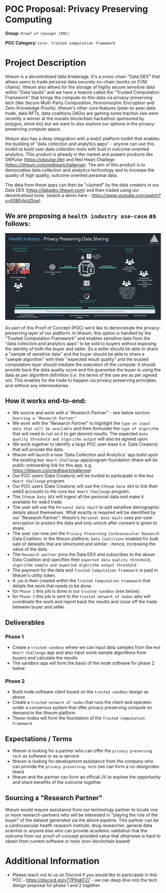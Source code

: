 # POC Proposal: Privacy Preserving Computing

**Group:** `Proof of Concept (POC)`

**POC Category:** `core: trusted computation framework`


# Project Description
Itheum is a decentralised data brokerage. It's a cross-chain "Data DEX" that allows users to trade personal data securely on-chain (works on EVM chains). Itheum also allows for the storage of highly secure sensitive data within "Data Vaults" and we have a feature called the "Trusted Computation Framework" that brings the compute-to-the-data via privacy-preserving tech (like Secure Multi-Party Computation, Homomorphic Encryption and Zero-Knowledge Proofs). Itheum's other core features (peer-to-peer data trade, data NFTs, data coalitions DAOs) are gaining some traction (we were recently a winner at the moralis blockchain hackathon sponsored by polygon, elrod etc) but we want to also explore our options in the privacy-preserving compute space.

Itheum also has a deep integration with a web2 platform toolkit that enables the building of "data collection and analytics apps" - anyone can use this toolkit to build user data collection tools with built in outcome-oriented analytics. This product is already in the market and powers products like OKPulse (https://okpulse.life) and Red Heart Challege (https://itheum.com/redheartchallenge). The aim of this product is to democratise data collection and analytics technology and to increase the quality of high quality, outcome oriented personal data.

The data from these apps can then be "claimed" by the data creators in our Data DEX (https://datadex.itheum.com) and then traded using our decentralised tools. (watch a demo here - https://www.youtube.com/watch?v=63BE4plzDzw)

## We are proposing a `health industry use-case` as follows:

![Itheum Data DEX](https://raw.githubusercontent.com/Itheum/devgrants/rebrand/img/poc-privacy-preserving-tech.png)

As part of this Proof of Concept (POC) we'd like to demonstrate the privacy-preserving layer of our platform. In Itheum; this option is handled by the "Trusted Computation Framework" and enables sensitive data from the "data collection and analytics apps" to be sold to buyers without exposing the identity of both the buyer and seller. So a seller should be able to share a "sample of sensitive data" and the buyer should be able to share a "sample algorithm" with their "expected result quality" and the trusted computation layer should mediate the execution of the compute. It should provide back the data quality score and the guarantee the buyer is using the data as per algorithm definition (i.e. the terms of the use are as per agreed on). This enables for the trade to happen via privacy preserving principles and without any intermediaries.

## How it works end-to-end:
- We source and work with a "Research Partner" - see below section `Sourcing a "Research Partner"`
- We work with the "Research Partner" to highlight the `type on input data that will be available` and then formulate the `type of algorithm` that will need to run on it to get desired results. The expected `data quality threshold and algorithm output` will also be agreed upon.
- We work together to identify a large POC user-base (i.e. Data Creators) that will provide the data.
- Itheum will launch a new 'Data Collection and Analytics' app build upon the existing `Red Heart Challenge` app/program foundation (there will be public onboarding link for this app. e.g. https://itheum.com/redheartchallenge)
- Our POC users (Data Creators) will be invited to participate in the `Red Heart Challenge` program.
- Our POC users (Data Creators) will use the `Itheum Data DEX` to link their web3 accounts to the core `Red Heart Challenge` program.
- The `Itheum Data DEX` will ingest all the personal data and make it available for web3 trade.
- The user will use the `Personal Data Vault` to add sensitive demographic details about themselves. What exactly is required will be identified by our "Research Partner". Itheum's `Personal Data Vault` uses per-user encryption to protect the data and only unlock after consent is given to share.
- The user can now join the `Privacy Preserving Cardiovascular Research` Data Coalition. In the Itheum platform; `Data Coalitions` enabled for bulk sale of datasets that are structured and similar - hence, increasing the value of the data.
- The `Research partner` joins the Data DEX and subscribes to the above Data Coalition and specifies their `expected data quality threshold, algorithm sample and expected algorithm output threshold`
- The payment for the data and `Trusted Computation Framework` is paid in Itheum's utility token.
- A `job` is then created within the `Trusted Computation Framework` that details the work that needs to be done.
- for `Phase 1` this job is done in our `trusted sandbox` (see below).
- for `Phase 2` this job is sent to the `trusted network of nodes` who will coordinate the work and report back the results and close off the trade between buyer and seller.

## Deliverables
### Phase 1
- Create a `trusted sandbox` where we can input data samples from the `Red Heart Challenge` app and also input some sample algorithms from buyers and calculate the results
- The sandbox app will form the basis of the node software for phase 2 below

### Phase 2
- Build node software client based on the `trusted sandbox` design as above
- Create a `trusted network of nodes` that runs the client and operates under a consensus system that offer privacy preserving compute on demand to the Itheum platform
- These nodes will form the foundation of the `Trusted Computation Framework`

## Expectations / Terms
- Itheum is looking for a partner who can offer the `privacy preserving tech` as software or as-a-service
- Itheum is looking for development assistance from the company who can provide the `privacy preserving tech` (we can form a co-design/dev team)
- Itheum and the partner can form an official JV to explore the opportunity and share benefits of the outcome together

## Sourcing a "Research Partner" 
Itheum would require assistance from our technology partner to locate one or more research-partners who will be interested in "playing the role of the buyer" of the dataset generated via the above pipeline. This partner can be a cardiovascular health research institute, drug researcher, general data scientist or anyone else who can provide academic validation that the outcome from our proof-of-concept provided value that otherwise is hard to obtain from current software or tools (non-blockchain based)

# Additional Information

- Please reach out to us on Discord if you would like to participate in this POC - https://discord.gg/y77P9gKF27 - we can deep dive into the tech design proposal for phase 1 and 2 together
